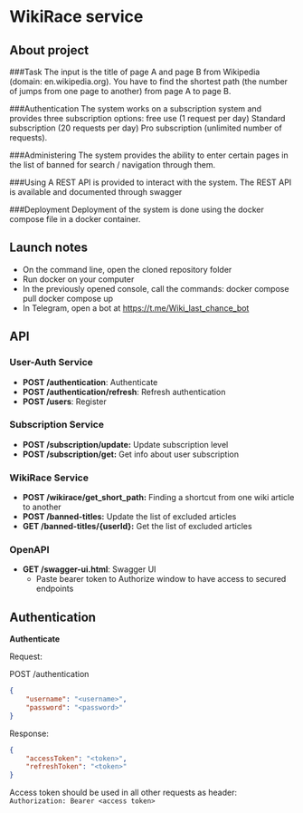 # WikiRace service
## About project
  ###Task
   The input is the title of page A and page B from Wikipedia (domain: en.wikipedia.org). You have to find the shortest path (the number of jumps from one page to   another) from page A to page B.

  ###Authentication
   The system works on a subscription system and provides three subscription options:
   free use (1 request per day)
   Standard subscription (20 requests per day)
   Pro subscription (unlimited number of requests).

  ###Administering
   The system provides the ability to enter certain pages in the list of banned for search / navigation through them. 

  ###Using
   A REST API is provided to interact with the system. The REST API is available and documented through swagger

  ###Deployment
   Deployment of the system is done using the docker compose file in a docker container. 

## Launch notes
* On the command line, open the cloned repository folder
* Run docker on your computer 
* In the previously opened console, call the commands:
  docker compose pull
  docker compose up
* In Telegram, open a bot at https://t.me/Wiki_last_chance_bot
## API

### User-Auth Service

- **POST /authentication**: Authenticate
- **POST /authentication/refresh**: Refresh authentication
- **POST /users**: Register

### Subscription Service

- **POST /subscription/update:** Update subscription level
- **POST /subscription/get:** Get info about user subscription

### WikiRace Service 

- **POST /wikirace/get_short_path:** Finding a shortcut from one wiki article to another
- **POST /banned-titles:** Update the list of excluded articles
- **GET /banned-titles/{userId}:** Get the list of excluded articles

### OpenAPI
* **GET /swagger-ui.html**: Swagger UI
  * Paste bearer token to Authorize window to have access to secured endpoints
  
## Authentication

**Authenticate**

Request:

POST /authentication

```json
{
    "username": "<username>",
    "password": "<password>"
}
```

Response:

```json
{
    "accessToken": "<token>",
    "refreshToken": "<token>"
}
```

Access token should be used in all other requests as header:
`Authorization: Bearer <access token>`
